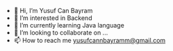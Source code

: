 - 👋 Hi, I’m Yusuf Can Bayram
- 👀 I’m interested in Backend
- 🌱 I’m currently learning Java language
- 💞️ I’m looking to collaborate on ...
- 📫 How to reach me yusufcannbayramm@gmail.com

<!---
yusufcannbayram0/yusufcannbayram0 is a ✨ special ✨ repository because its `README.md` (this file) appears on your GitHub profile.
You can click the Preview link to take a look at your changes.
--->
